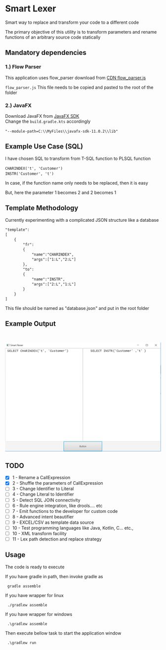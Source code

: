 # Smart Lexer
Smart way to replace and transform your code to a different code

The primary objective of this utility is to transform parameters and rename functions of an arbitrary source code statically

## Mandatory dependencies

### 1.) Flow Parser
This application uses flow_parser download from 
[CDN flow_parser.js](https://cdn.jsdelivr.net/npm/flow-parser@0.132.0/flow_parser.js)

`flow_parser.js` This file needs to be copied and pasted to the root of the folder

### 2.) JavaFX
Download JavaFX from 
[JavaFX SDK](https://gluonhq.com/products/javafx/)<br/>
Change the `build.gradle.kts` accordingly

`"--module-path=C:\\MyFiles\\javafx-sdk-11.0.2\\lib"`

 
## Example Use Case (SQL)
I have chosen SQL to transform from T-SQL function to PLSQL function

`CHARINDEX('t', 'Customer')`<br/>
`INSTR('Customer', 't')`

In case, if the function name only needs to be replaced, then it is easy

But, here the parameter 1 becomes 2 and 2 becomes 1

## Template Methodology
Currently experimenting with a complicated JSON structure like a database

    "template":
    [
        {
            "fr":
            {
                "name":"CHARINDEX",
                "args":["1:L","2:L"]
            },
            "to":
            {
                "name":"INSTR",
                "args":["2:L","1:L"]
            }
        }
    ]

This file should be named as "database.json" and put in the root folder

## Example Output
&#10240;  <!-- Hack to add whitespace -->

<p align="center">
  <img src="/docs/static/screenshot-1.png">
</p>

## TODO

- [x] 1 - Rename a CallExpression 
- [x] 2 - Shuffle the parameters of CallExpression
- [ ] 3 - Change Identifier to Literal
- [ ] 4 - Change Literal to Identifier
- [ ] 5 - Detect SQL JOIN connectivity
- [ ] 6 - Rule engine integration, like drools.... etc
- [ ] 7 - Emit functions to the developer for custom code
- [ ] 8 - Advanced intent beautifier
- [ ] 9 - EXCEL/CSV as template data source
- [ ] 10  - Test programming languages like Java, Kotlin, C... etc.,
- [ ] 10  - XML transform facility
- [ ] 11  - Lex path detection and replace strategy

## Usage
The code is ready to execute

If you have gradle in path, then invoke gradle as

     gradle assemble

If you have wrapper for linux

     ./gradlew assemble

If you have wrapper for windows

     .\gradlew assemble

Then execute bellow task to start the application window

     .\gradlew run